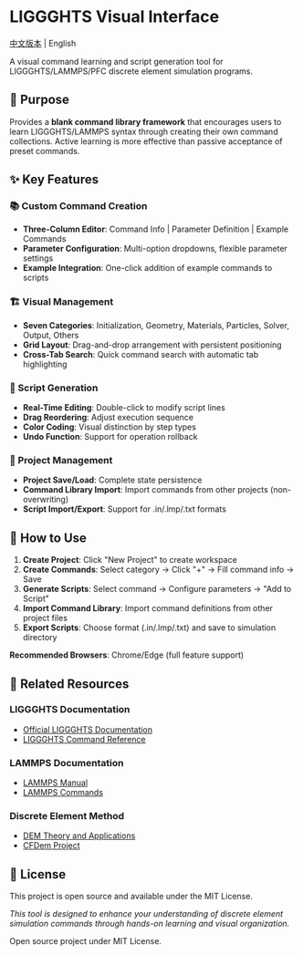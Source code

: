 # LIGGGHTS Visual Interface

[中文版本](README_CN.md) | English

A visual command learning and script generation tool for LIGGGHTS/LAMMPS/PFC discrete element simulation programs.

## 🎯 Purpose

Provides a **blank command library framework** that encourages users to learn LIGGGHTS/LAMMPS syntax through creating their own command collections. Active learning is more effective than passive acceptance of preset commands.

## ✨ Key Features

### 📚 Custom Command Creation

- **Three-Column Editor**: Command Info | Parameter Definition | Example Commands
- **Parameter Configuration**: Multi-option dropdowns, flexible parameter settings
- **Example Integration**: One-click addition of example commands to scripts

### 🏗️ Visual Management

- **Seven Categories**: Initialization, Geometry, Materials, Particles, Solver, Output, Others
- **Grid Layout**: Drag-and-drop arrangement with persistent positioning
- **Cross-Tab Search**: Quick command search with automatic tab highlighting

### 📝 Script Generation

- **Real-Time Editing**: Double-click to modify script lines
- **Drag Reordering**: Adjust execution sequence
- **Color Coding**: Visual distinction by step types
- **Undo Function**: Support for operation rollback

### 💾 Project Management

- **Project Save/Load**: Complete state persistence
- **Command Library Import**: Import commands from other projects (non-overwriting)
- **Script Import/Export**: Support for .in/.lmp/.txt formats

## 🚀 How to Use

1. **Create Project**: Click "New Project" to create workspace
2. **Create Commands**: Select category → Click "+" → Fill command info → Save
3. **Generate Scripts**: Select command → Configure parameters → "Add to Script"
4. **Import Command Library**: Import command definitions from other project files
5. **Export Scripts**: Choose format (.in/.lmp/.txt) and save to simulation directory

**Recommended Browsers**: Chrome/Edge (full feature support)

## 📖 Related Resources

### LIGGGHTS Documentation

- [Official LIGGGHTS Documentation](https://www.cfdem.com/media/DEM/docu/Manual.html)
- [LIGGGHTS Command Reference](https://www.cfdem.com/media/DEM/docu/Section_commands.html)

### LAMMPS Documentation

- [LAMMPS Manual](https://docs.lammps.org/)
- [LAMMPS Commands](https://docs.lammps.org/commands_list.html)

### Discrete Element Method

- [DEM Theory and Applications](https://link.springer.com/book/10.1007/978-3-540-44490-7)
- [CFDem Project](https://www.cfdem.com/)

## 📄 License

This project is open source and available under the MIT License.

*This tool is designed to enhance your understanding of discrete element simulation commands through hands-on learning and visual organization.*

Open source project under MIT License.

